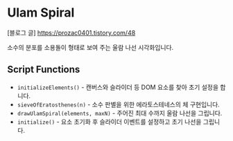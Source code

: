 # Ulam Spiral
[블로그 글]
https://prozac0401.tistory.com/48

소수의 분포를 소용돌이 형태로 보여 주는 울람 나선 시각화입니다.

## Script Functions
- `initializeElements()` - 캔버스와 슬라이더 등 DOM 요소를 찾아 초기 설정을 합니다.
- `sieveOfEratosthenes(n)` - 소수 판별을 위한 에라토스테네스의 체 구현입니다.
- `drawUlamSpiral(elements, maxN)` - 주어진 최대 수까지 울람 나선을 그립니다.
- `initialize()` - 요소 초기화 후 슬라이더 이벤트를 설정하고 초기 나선을 그립니다.
